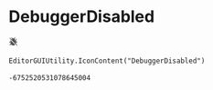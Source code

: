 # DebuggerDisabled
![](/img/DebuggerDisabled.png)

``` CSharp
EditorGUIUtility.IconContent("DebuggerDisabled")
```
```
-6752520531078645004
```
